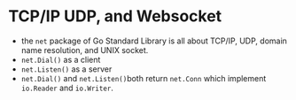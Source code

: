 # TCP/IP UDP, and Websocket


- the `net` package of Go Standard Library is all about TCP/IP, UDP, domain name resolution, and UNIX socket.
- `net.Dial()` as a client
- `net.Listen()` as a server
- `net.Dial()` and `net.Listen()`both return `net.Conn` which implement `io.Reader` and `io.Writer`.
